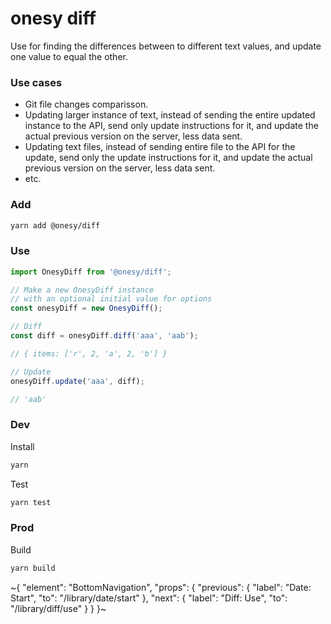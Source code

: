 
# onesy diff

Use for finding the differences between to different text values, and update one value to equal the other.

### Use cases

- Git file changes comparisson.
- Updating larger instance of text, instead of sending the entire updated instance to the API, send only update instructions for it, and update the actual previous version on the server, less data sent.
- Updating text files, instead of sending entire file to the API for the update, send only the update instructions for it, and update the actual previous version on the server, less data sent.
- etc.

### Add

```sh
yarn add @onesy/diff
```

### Use

```ts
import OnesyDiff from '@onesy/diff';

// Make a new OnesyDiff instance
// with an optional initial value for options
const onesyDiff = new OnesyDiff();

// Diff
const diff = onesyDiff.diff('aaa', 'aab');

// { items: ['r', 2, 'a', 2, 'b'] }

// Update
onesyDiff.update('aaa', diff);

// 'aab'
```

### Dev

Install

```sh
yarn
```

Test

```sh
yarn test
```

### Prod

Build

```sh
yarn build
```

~{
  "element": "BottomNavigation",
  "props": {
    "previous": {
      "label": "Date: Start",
      "to": "/library/date/start"
    },
    "next": {
      "label": "Diff: Use",
      "to": "/library/diff/use"
    }
  }
}~
